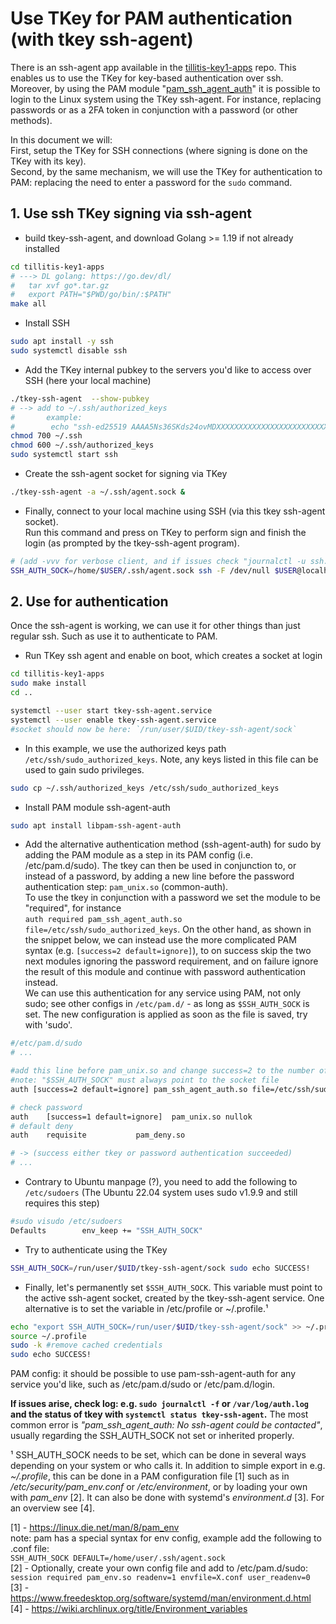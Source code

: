 # Use TKey for PAM authentication (with tkey ssh-agent)

There is an ssh-agent app available in the [tillitis-key1-apps](https://github.com/tillitis/tillitis-key1-apps) repo.
This enables us to use the TKey for key-based authentication over ssh.
Moreover, by using the PAM module "[pam_ssh_agent_auth](https://manpages.ubuntu.com/manpages/bionic/man8/pam_ssh_agent_auth.8.html)" it is possible to login to the Linux system using the TKey ssh-agent.
For instance, replacing passwords or as a 2FA token in conjunction with a password (or other methods).

In this document we will: \
First, setup the TKey for SSH connections (where signing is done on the TKey with its key). \
Second, by the same mechanism, we will use the TKey for authentication to PAM: replacing the need to enter a password for the `sudo` command.

## 1. Use ssh TKey signing via ssh-agent


- build tkey-ssh-agent, and download Golang >= 1.19 if not already installed

```bash
cd tillitis-key1-apps
# ---> DL golang: https://go.dev/dl/
#   tar xvf go*.tar.gz
#   export PATH="$PWD/go/bin/:$PATH"
make all
```

- Install SSH

```bash
sudo apt install -y ssh
sudo systemctl disable ssh
```

- Add the TKey internal pubkey to the servers you'd like to access over SSH (here your local machine)

```bash
./tkey-ssh-agent  --show-pubkey
# --> add to ~/.ssh/authorized_keys
#       example:
#        echo "ssh-ed25519 AAAA5Ns36SKds24ovMDXXXXXXXXXXXXXXXXXXXXXXXXXXXXXXXXXXXXXXXXXX4Asdv/U My-Tillitis-TKey" >>  ~/.ssh/authorized_keys
chmod 700 ~/.ssh
chmod 600 ~/.ssh/authorized_keys
sudo systemctl start ssh
```

- Create the ssh-agent socket for signing via TKey

```bash
./tkey-ssh-agent -a ~/.ssh/agent.sock &
```

- Finally, connect to your local machine using SSH (via this tkey ssh-agent socket). \
Run this command and press on TKey to perform sign and finish the login (as prompted by the tkey-ssh-agent program).

```bash
# (add -vvv for verbose client, and if issues check "journalctl -u ssh.service")
SSH_AUTH_SOCK=/home/$USER/.ssh/agent.sock ssh -F /dev/null $USER@localhost
```


## 2. Use for authentication

Once the ssh-agent is working, we can use it for other things than just regular ssh.
Such as use it to authenticate to PAM.

- Run TKey ssh agent and enable on boot, which creates a socket at login

```bash
cd tillitis-key1-apps
sudo make install
cd ..

systemctl --user start tkey-ssh-agent.service
systemctl --user enable tkey-ssh-agent.service
#socket should now be here: `/run/user/$UID/tkey-ssh-agent/sock`
```

- In this example, we use the authorized keys path `/etc/ssh/sudo_authorized_keys`. Note, any keys listed in this file can be used to gain sudo privileges.

```bash
sudo cp ~/.ssh/authorized_keys /etc/ssh/sudo_authorized_keys
```

- Install PAM module ssh-agent-auth

```bash
sudo apt install libpam-ssh-agent-auth
```

- Add the alternative authentication method (ssh-agent-auth) for sudo by adding the PAM module as a step in its PAM config (i.e. /etc/pam.d/sudo).
The tkey can then be used in conjunction to, or instead of a password, by adding a new line before the password authentication step: `pam_unix.so` (common-auth). \
To use the tkey in conjunction with a password we set the module to be "required", for instance \
`auth required pam_ssh_agent_auth.so file=/etc/ssh/sudo_authorized_keys`.
On the other hand, as shown in the snippet below, we can instead use the more complicated PAM syntax (e.g. `[success=2 default=ignore]`),
to on success skip the two next modules ignoring the password requirement, and on failure ignore the result of this module and continue with password authentication instead. \
We can use this authentication for any service using PAM, not only sudo; see other configs in `/etc/pam.d/` - as long as `$SSH_AUTH_SOCK` is set.
The new configuration is applied as soon as the file is saved, try with 'sudo'.

```bash
#/etc/pam.d/sudo
# ...

#add this line before pam_unix.so and change success=2 to the number of modules to skip on success
#note: "$SSH_AUTH_SOCK" must always point to the socket file
auth [success=2 default=ignore] pam_ssh_agent_auth.so file=/etc/ssh/sudo_authorized_keys debug

# check password
auth	[success=1 default=ignore]	pam_unix.so nullok
# default deny
auth	requisite			pam_deny.so

# -> (success either tkey or password authentication succeeded)
# ...
```

- Contrary to Ubuntu manpage (?), you need to add the following to `/etc/sudoers` (The Ubuntu 22.04 system uses sudo v1.9.9 and still requires this step)

```bash
#sudo visudo /etc/sudoers
Defaults        env_keep += "SSH_AUTH_SOCK"
```

- Try to authenticate using the TKey

```bash
SSH_AUTH_SOCK=/run/user/$UID/tkey-ssh-agent/sock sudo echo SUCCESS!
```

- Finally, let's permanently set `$SSH_AUTH_SOCK`. This variable must point to the active ssh-agent socket, created by the tkey-ssh-agent service. One alternative is to set the variable in /etc/profile or ~/.profile.¹

```bash
echo "export SSH_AUTH_SOCK=/run/user/$UID/tkey-ssh-agent/sock" >> ~/.profile
source ~/.profile
sudo -k #remove cached credentials
sudo echo SUCCESS!
```

PAM config: it should be possible to use pam-ssh-agent-auth for any service you'd like, such as /etc/pam.d/sudo or /etc/pam.d/login.

**If issues arise, check log: e.g. `sudo journalctl -f` or `/var/log/auth.log` and the status of tkey with `systemctl status tkey-ssh-agent`.**
The most common error is _"pam_ssh_agent_auth: No ssh-agent could be contacted"_, usually regarding the SSH_AUTH_SOCK not set or inherited properly.

¹ SSH_AUTH_SOCK needs to be set, which can be done in several ways depending on your system or who calls it. In addition to simple export in e.g. _~/.profile_, this can be done in a PAM configuration file [1] such as in _/etc/security/pam_env.conf_ or _/etc/environment_, or by loading your own with _pam_env_ [2]. It can also be done with systemd's _environment.d_ [3]. For an overview see [4].

[1] - <https://linux.die.net/man/8/pam_env> \
note: pam has a special syntax for env config, example add the following to .conf file: \
`SSH_AUTH_SOCK DEFAULT=/home/user/.ssh/agent.sock`\
[2] - Optionally, create your own config file and add to /etc/pam.d/sudo: \
`session required pam_env.so readenv=1 envfile=X.conf user_readenv=0` \
[3] - <https://www.freedesktop.org/software/systemd/man/environment.d.html> \
[4] - <https://wiki.archlinux.org/title/Environment_variables>
